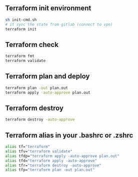 ## Terraform init environment

```BASH
sh init-cmd.sh
# it sync the state from gitlab (connect to vpn)
terraform init
```


## Terraform check

```BASH
terraform fmt
terraform validate
```

## Terraform plan and deploy

```BASH
terraform plan -out plan.out
terraform apply -auto-approve plan.out
```

## Terraform destroy

```BASH
terraform destroy -auto-approve
```

## Terraform alias in your .bashrc or .zshrc

```BASH
alias tf="terraform"
alias tfv="terraform validate"
alias tfdp="terraform apply -auto-approve plan.out"
alias tfd="terraform apply -auto-approve"
alias tfr="terraform destroy -auto-approve"
alias tfp="terraform plan -out plan.out"
```
